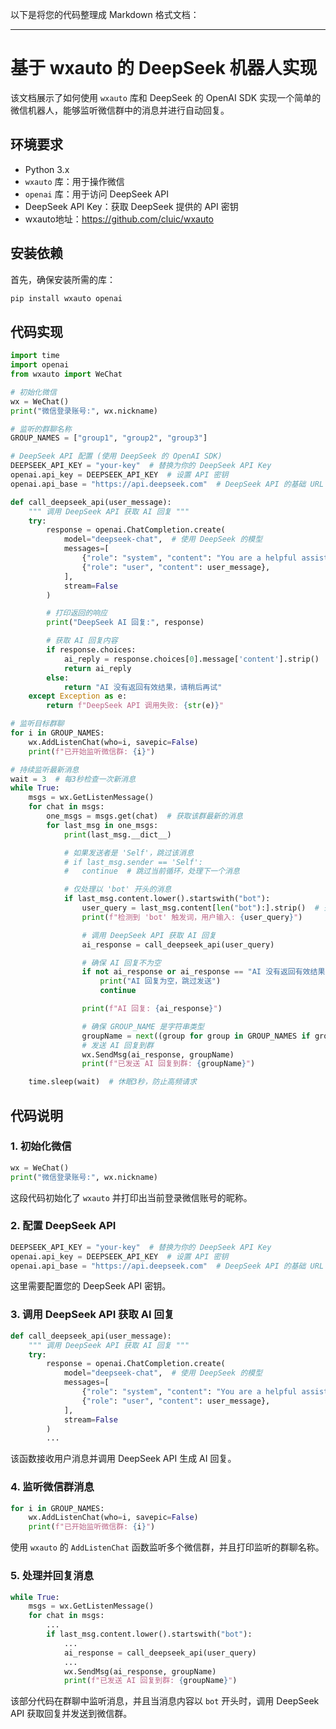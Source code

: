 以下是将您的代码整理成 Markdown 格式文档：

---

# 基于 wxauto 的 DeepSeek 机器人实现

该文档展示了如何使用 `wxauto` 库和 DeepSeek 的 OpenAI SDK 实现一个简单的微信机器人，能够监听微信群中的消息并进行自动回复。

## 环境要求

- Python 3.x
- `wxauto` 库：用于操作微信
- `openai` 库：用于访问 DeepSeek API
- DeepSeek API Key：获取 DeepSeek 提供的 API 密钥
- wxauto地址：https://github.com/cluic/wxauto

## 安装依赖

首先，确保安装所需的库：

```bash
pip install wxauto openai
```

## 代码实现

```python
import time
import openai
from wxauto import WeChat

# 初始化微信
wx = WeChat()
print("微信登录账号:", wx.nickname)

# 监听的群聊名称
GROUP_NAMES = ["group1", "group2", "group3"]

# DeepSeek API 配置 (使用 DeepSeek 的 OpenAI SDK)
DEEPSEEK_API_KEY = "your-key"  # 替换为你的 DeepSeek API Key
openai.api_key = DEEPSEEK_API_KEY  # 设置 API 密钥
openai.api_base = "https://api.deepseek.com"  # DeepSeek API 的基础 URL

def call_deepseek_api(user_message):
    """ 调用 DeepSeek API 获取 AI 回复 """
    try:
        response = openai.ChatCompletion.create(
            model="deepseek-chat",  # 使用 DeepSeek 的模型
            messages=[
                {"role": "system", "content": "You are a helpful assistant"},
                {"role": "user", "content": user_message},
            ],
            stream=False
        )

        # 打印返回的响应
        print("DeepSeek AI 回复:", response)

        # 获取 AI 回复内容
        if response.choices:
            ai_reply = response.choices[0].message['content'].strip()  # 获取 AI 的文本回复
            return ai_reply
        else:
            return "AI 没有返回有效结果，请稍后再试"
    except Exception as e:
        return f"DeepSeek API 调用失败: {str(e)}"

# 监听目标群聊
for i in GROUP_NAMES:
    wx.AddListenChat(who=i, savepic=False)
    print(f"已开始监听微信群: {i}")

# 持续监听最新消息
wait = 3  # 每3秒检查一次新消息
while True:
    msgs = wx.GetListenMessage()
    for chat in msgs:
        one_msgs = msgs.get(chat)  # 获取该群最新的消息
        for last_msg in one_msgs:
            print(last_msg.__dict__)

            # 如果发送者是 'Self'，跳过该消息
            # if last_msg.sender == 'Self':
            #   continue  # 跳过当前循环，处理下一个消息

            # 仅处理以 'bot' 开头的消息
            if last_msg.content.lower().startswith("bot"):
                user_query = last_msg.content[len("bot"):].strip()  # 去掉 'bot' 前缀，提取用户输入
                print(f"检测到 'bot' 触发词，用户输入: {user_query}")

                # 调用 DeepSeek API 获取 AI 回复
                ai_response = call_deepseek_api(user_query)

                # 确保 AI 回复不为空
                if not ai_response or ai_response == "AI 没有返回有效结果，请稍后再试":
                    print("AI 回复为空，跳过发送")
                    continue

                print(f"AI 回复: {ai_response}")

                # 确保 GROUP_NAME 是字符串类型
                groupName = next((group for group in GROUP_NAMES if group in str(chat)), 'Unknown')
                # 发送 AI 回复到群
                wx.SendMsg(ai_response, groupName)
                print(f"已发送 AI 回复到群: {groupName}")

    time.sleep(wait)  # 休眠3秒，防止高频请求
```

## 代码说明

### 1. 初始化微信

```python
wx = WeChat()
print("微信登录账号:", wx.nickname)
```

这段代码初始化了 `wxauto` 并打印出当前登录微信账号的昵称。

### 2. 配置 DeepSeek API

```python
DEEPSEEK_API_KEY = "your-key"  # 替换为你的 DeepSeek API Key
openai.api_key = DEEPSEEK_API_KEY  # 设置 API 密钥
openai.api_base = "https://api.deepseek.com"  # DeepSeek API 的基础 URL
```

这里需要配置您的 DeepSeek API 密钥。

### 3. 调用 DeepSeek API 获取 AI 回复

```python
def call_deepseek_api(user_message):
    """ 调用 DeepSeek API 获取 AI 回复 """
    try:
        response = openai.ChatCompletion.create(
            model="deepseek-chat",  # 使用 DeepSeek 的模型
            messages=[
                {"role": "system", "content": "You are a helpful assistant"},
                {"role": "user", "content": user_message},
            ],
            stream=False
        )
        ...
```

该函数接收用户消息并调用 DeepSeek API 生成 AI 回复。

### 4. 监听微信群消息

```python
for i in GROUP_NAMES:
    wx.AddListenChat(who=i, savepic=False)
    print(f"已开始监听微信群: {i}")
```

使用 `wxauto` 的 `AddListenChat` 函数监听多个微信群，并且打印监听的群聊名称。

### 5. 处理并回复消息

```python
while True:
    msgs = wx.GetListenMessage()
    for chat in msgs:
        ...
        if last_msg.content.lower().startswith("bot"):
            ...
            ai_response = call_deepseek_api(user_query)
            ...
            wx.SendMsg(ai_response, groupName)
            print(f"已发送 AI 回复到群: {groupName}")
```

该部分代码在群聊中监听消息，并且当消息内容以 `bot` 开头时，调用 DeepSeek API 获取回复并发送到微信群。
